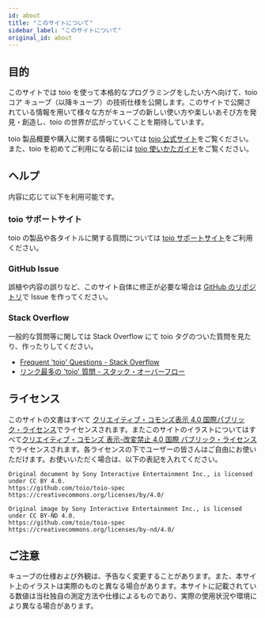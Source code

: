 ```yaml
---
id: about
title: "このサイトについて"
sidebar_label: "このサイトについて"
original_id: about
---
```


## 目的

このサイトでは toio を使って本格的なプログラミングをしたい方へ向けて、toio コア キューブ（以降キューブ）の技術仕様を公開します。このサイトで公開されている情報を用いて様々な方がキューブの新しい使い方や楽しいあそび方を発見・創造し、toio の世界が広がっていくことを期待しています。

toio 製品概要や購入に関する情報については [toio 公式サイト](https://toio.io)をご覧ください。また、toio を初めてご利用になる前には [toio 使いかたガイド](https://support.toio.io/app/manual)をご覧ください。

## ヘルプ

内容に応じて以下を利用可能です。

### toio サポートサイト

toio の製品や各タイトルに関する質問については [toio サポートサイト](https://support.toio.io/)をご利用ください。

### GitHub Issue

誤植や内容の誤りなど、このサイト自体に修正が必要な場合は [GitHub のリポジトリ](https://github.com/toio/toio-spec)で Issue を作ってください。

### Stack Overflow

一般的な質問等に関しては Stack Overflow にて toio タグのついた質問を見たり、作ったりしてください。

- [Frequent 'toio' Questions \- Stack Overflow](https://stackoverflow.com/questions/tagged/toio?sort=frequent)
- [リンク最多の 'toio' 質問 \- スタック・オーバーフロー](https://ja.stackoverflow.com/questions/tagged/toio?sort=frequent)

## ライセンス

このサイトの文書はすべて [クリエイティブ・コモンズ表示 4.0 国際パブリック・ライセンス](https://creativecommons.org/licenses/by/4.0/)でライセンスされます。またこのサイトのイラストについてはすべて[クリエイティブ・コモンズ 表示-改変禁止 4.0 国際 パブリック・ライセンス](https://creativecommons.org/licenses/by-nd/4.0/)でライセンスされます。各ライセンスの下でユーザーの皆さんはご自由にお使いただけます。お使いいただく場合は、以下の表記を入れてください。

```text
Original document by Sony Interactive Entertainment Inc., is licensed under CC BY 4.0.
https://github.com/toio/toio-spec
https://creativecommons.org/licenses/by/4.0/
```

```text
Original image by Sony Interactive Entertainment Inc., is licensed under CC BY-ND 4.0.
https://github.com/toio/toio-spec
https://creativecommons.org/licenses/by-nd/4.0/
```

## ご注意

キューブの仕様および外観は、予告なく変更することがあります。また、本サイト上のイラストは実際のものと異なる場合があります。本サイトに記載されている数値は当社独自の測定方法や仕様によるものであり、実際の使用状況や環境により異なる場合があります。
